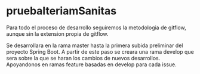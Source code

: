 # pruebaIteriamSanitas

Para todo el proceso de desarrollo seguiremos la metodologia de gitflow, aunque sin la extension propia de gitflow.

Se desarrollara en la rama master hasta la primera subida preliminar del proyecto Spring Boot.
A partir de este paso se creara una rama develop que sera sobre la que se haran los cambios de nuevos desarrollos. Apoyandonos en ramas feature basadas en develop para cada issue.

